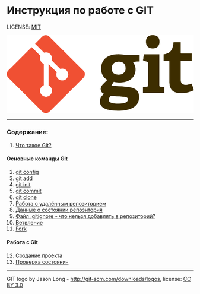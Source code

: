 # Инструкция по работе с GIT

LICENSE: [MIT](./license.md)

![git-logo](./assets/Git-Logo-2Color.png)

---

### Содержание:
1. [Что такое Git?](./gitinfo.md)
#### Основные команды Git
2. [git config](./config.md)
3. [git add](./add.md)
4. [git init](./init.md)
5. [git commit](./commit.md)
6. [git clone](./clone.md)
7. [Работа с удалённым репозиторием](./remote.md)
8. [Данные о состоянии репозитория](./status.md)
9. [Файл .gitignore - что нельзя добавлять в репозиторий?](./gitignore.md)
10. [Ветвление](./branches.md)
11. [Fork](./fork.md)
#### Работа с Git
12. [Создание проекта](./create.md)
13. [Проверка состояния](./statuschecking.md)
---

GIT logo by Jason Long - http://git-scm.com/downloads/logos, license: [CC BY 3.0](https://creativecommons.org/licenses/by/3.0/)
